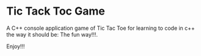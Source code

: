 # Tic Tack Toc Game
A C++ console application game of Tic Tac Toe for learning to code in c++ the way it should be: The fun way!!!.

Enjoy!!!